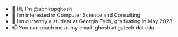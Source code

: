 - 👋 Hi, I’m @abhirupghosh
- 👀 I’m interested in Computer Science and Consulting
- 🌱 I’m currently a student at Georgia Tech, graduating in May 2023
- 📫 You can reach me at my email: ghosh at gatech dot edu

<!---
abhirupghosh/abhirupghosh is a ✨ special ✨ repository because its `README.md` (this file) appears on your GitHub profile.
You can click the Preview link to take a look at your changes.
--->
